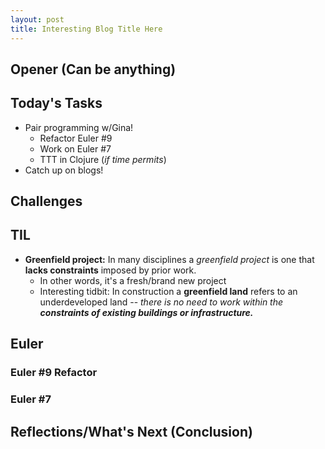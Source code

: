 ```yaml
---
layout: post
title: Interesting Blog Title Here
---
```


## Opener (Can be anything) 

## Today's Tasks

* Pair programming w/Gina! 
  *  Refactor Euler #9
  *  Work on Euler #7
  *  TTT in Clojure (_if time permits_)
* Catch up on blogs!

## Challenges

## TIL

* **Greenfield project:** In many disciplines a _greenfield project_ is one that **lacks constraints** imposed by prior work.
  *  In other words, it's a fresh/brand new project 
  *  Interesting tidbit: In construction a **greenfield land** refers to an underdeveloped land -- _there is no need to work within the **constraints of existing buildings or infrastructure.**_


## Euler

### Euler #9 Refactor

### Euler #7

## Reflections/What's Next (Conclusion) 
